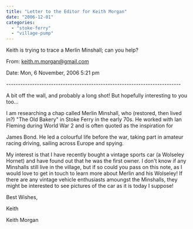 ```yaml
---
title: "Letter to the Editor for Keith Morgan"
date: "2006-12-01"
categories: 
  - "stoke-ferry"
  - "village-pump"
---
```


Keith is trying to trace a Merlin Minshall; can you help?

From: keith.m.morgan@gmail.com

Date: Mon, 6 November, 2006 5:21 pm

\--------------------------------------------------------------------------

A bit off the wall, and probably a long shot! But hopefully interesting to you too...

I am researching a chap called Merlin Minshall, who (restored, then lived in?) "The Old Bakery" in Stoke Ferry in the early 70s. He worked with Ian Fleming during World War 2 and is often quoted as the inspiration for

James Bond. He led a colourful life before the war, taking part in amateur racing driving, sailing across Europe and spying.

My interest is that I have recently bought a vintage sports car (a Wolseley Hornet) and have found out that he was the first owner. I don't know if any Minshalls still live in the village, but if so could you pass on this note, as I would love to get in touch to learn more about Merlin and his Wolseley! If there are any vintage vehicle enthusiasts amoungst the Minshalls, they might be interested to see pictures of the car as it is today I suppose!

Best Wishes,

Keith

Keith Morgan
